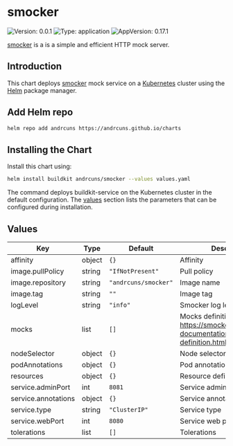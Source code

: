 # smocker

![Version: 0.0.1](https://img.shields.io/badge/Version-0.0.1-informational?style=flat-square) ![Type: application](https://img.shields.io/badge/Type-application-informational?style=flat-square) ![AppVersion: 0.17.1](https://img.shields.io/badge/AppVersion-0.17.1-informational?style=flat-square)

[smocker](https://github.com/Thiht/smocker) is a is a simple and efficient HTTP mock server.

## Introduction

This chart deploys [smocker](https://github.com/Thiht/smocker) mock service on a [Kubernetes](http://kubernetes.io) cluster using the [Helm](https://helm.sh) package manager.

## Add Helm repo

```bash
helm repo add andrcuns https://andrcuns.github.io/charts
```

## Installing the Chart

Install this chart using:

```bash
helm install buildkit andrcuns/smocker --values values.yaml
```

The command deploys buildkit-service on the Kubernetes cluster in the default configuration. The [values](#values) section lists the parameters that can be configured during installation.

## Values

| Key | Type | Default | Description |
|-----|------|---------|-------------|
| affinity | object | `{}` | Affinity |
| image.pullPolicy | string | `"IfNotPresent"` | Pull policy |
| image.repository | string | `"andrcuns/smocker"` | Image name |
| image.tag | string | `""` | Image tag |
| logLevel | string | `"info"` | Smocker log level |
| mocks | list | `[]` | Mocks definitions, see: https://smocker.dev/technical-documentation/mock-definition.html |
| nodeSelector | object | `{}` | Node selector |
| podAnnotations | object | `{}` | Pod annotations |
| resources | object | `{}` | Resource definitions |
| service.adminPort | int | `8081` | Service admin port |
| service.annotations | object | `{}` | Service annotations |
| service.type | string | `"ClusterIP"` | Service type |
| service.webPort | int | `8080` | Service web port |
| tolerations | list | `[]` | Tolerations |
